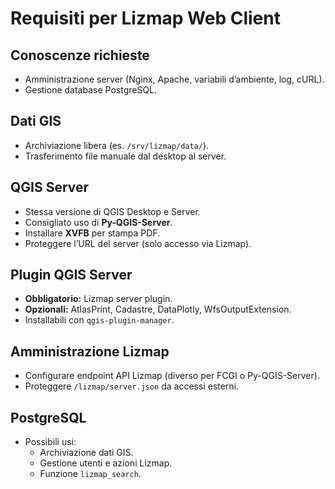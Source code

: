 # Requisiti per Lizmap Web Client

## Conoscenze richieste
- Amministrazione server (Nginx, Apache, variabili d’ambiente, log, cURL).  
- Gestione database PostgreSQL.  

## Dati GIS
- Archiviazione libera (es. `/srv/lizmap/data/`).  
- Trasferimento file manuale dal desktop al server.  

## QGIS Server
- Stessa versione di QGIS Desktop e Server.  
- Consigliato uso di **Py-QGIS-Server**.  
- Installare **XVFB** per stampa PDF.  
- Proteggere l’URL del server (solo accesso via Lizmap).  

## Plugin QGIS Server
- **Obbligatorio:** Lizmap server plugin.  
- **Opzionali:** AtlasPrint, Cadastre, DataPlotly, WfsOutputExtension.  
- Installabili con `qgis-plugin-manager`.  

## Amministrazione Lizmap
- Configurare endpoint API Lizmap (diverso per FCGI o Py-QGIS-Server).  
- Proteggere `/lizmap/server.json` da accessi esterni.  

## PostgreSQL
- Possibili usi:
  - Archiviazione dati GIS.  
  - Gestione utenti e azioni Lizmap.  
  - Funzione `lizmap_search`.
